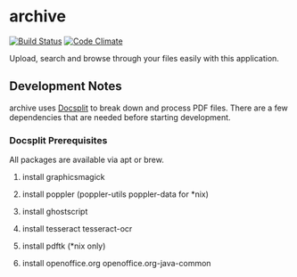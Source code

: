 archive
=======
[![Build Status](https://secure.travis-ci.org/vincentpaca/archive.png?branch=master)](https://travis-ci.org/vincentpaca/archive) [![Code Climate](https://codeclimate.com/badge.png)](https://codeclimate.com/github/vincentpaca/archive)

Upload, search and browse through your files easily with this application.

Development Notes
-----------------

archive uses [Docsplit](http://documentcloud.github.com/docsplit/) to break down and process PDF files.
There are a few dependencies that are needed before starting development.

### Docsplit Prerequisites
All packages are available via apt or brew.

1. install graphicsmagick

2. install poppler (poppler-utils poppler-data for *nix)

3. install ghostscript

4. install tesseract tesseract-ocr

5. install pdftk (*nix only)

6. install openoffice.org openoffice.org-java-common

